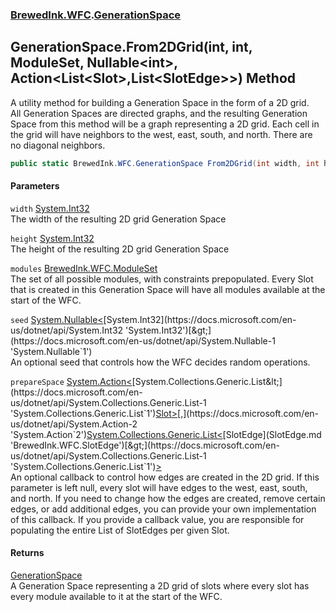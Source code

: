 ### [BrewedInk.WFC](BrewedInk_WFC.md 'BrewedInk.WFC').[GenerationSpace](GenerationSpace.md 'BrewedInk.WFC.GenerationSpace')
## GenerationSpace.From2DGrid(int, int, ModuleSet, Nullable&lt;int&gt;, Action&lt;List&lt;Slot&gt;,List&lt;SlotEdge&gt;&gt;) Method
A utility method for building a Generation Space in the form of a 2D grid.  
All Generation Spaces are directed graphs, and the resulting Generation Space from this method will be a graph representing a 2D grid. Each cell in the grid will have neighbors to the west, east, south, and north. There are no diagonal neighbors.  
```csharp
public static BrewedInk.WFC.GenerationSpace From2DGrid(int width, int height, BrewedInk.WFC.ModuleSet modules, System.Nullable<int> seed=null, System.Action<System.Collections.Generic.List<BrewedInk.WFC.Slot>,System.Collections.Generic.List<BrewedInk.WFC.SlotEdge>> prepareSpace=null);
```
#### Parameters
<a name='BrewedInk_WFC_GenerationSpace_From2DGrid(int_int_BrewedInk_WFC_ModuleSet_System_Nullable_int__System_Action_System_Collections_Generic_List_BrewedInk_WFC_Slot__System_Collections_Generic_List_BrewedInk_WFC_SlotEdge__)_width'></a>
`width` [System.Int32](https://docs.microsoft.com/en-us/dotnet/api/System.Int32 'System.Int32')  
The width of the resulting 2D grid Generation Space
  
<a name='BrewedInk_WFC_GenerationSpace_From2DGrid(int_int_BrewedInk_WFC_ModuleSet_System_Nullable_int__System_Action_System_Collections_Generic_List_BrewedInk_WFC_Slot__System_Collections_Generic_List_BrewedInk_WFC_SlotEdge__)_height'></a>
`height` [System.Int32](https://docs.microsoft.com/en-us/dotnet/api/System.Int32 'System.Int32')  
The height of the resulting 2D grid Generation Space
  
<a name='BrewedInk_WFC_GenerationSpace_From2DGrid(int_int_BrewedInk_WFC_ModuleSet_System_Nullable_int__System_Action_System_Collections_Generic_List_BrewedInk_WFC_Slot__System_Collections_Generic_List_BrewedInk_WFC_SlotEdge__)_modules'></a>
`modules` [BrewedInk.WFC.ModuleSet](https://docs.microsoft.com/en-us/dotnet/api/BrewedInk.WFC.ModuleSet 'BrewedInk.WFC.ModuleSet')  
The set of all possible modules, with constraints prepopulated. Every Slot that is created in this Generation Space will have all modules available at the start of the WFC.
  
<a name='BrewedInk_WFC_GenerationSpace_From2DGrid(int_int_BrewedInk_WFC_ModuleSet_System_Nullable_int__System_Action_System_Collections_Generic_List_BrewedInk_WFC_Slot__System_Collections_Generic_List_BrewedInk_WFC_SlotEdge__)_seed'></a>
`seed` [System.Nullable&lt;](https://docs.microsoft.com/en-us/dotnet/api/System.Nullable-1 'System.Nullable`1')[System.Int32](https://docs.microsoft.com/en-us/dotnet/api/System.Int32 'System.Int32')[&gt;](https://docs.microsoft.com/en-us/dotnet/api/System.Nullable-1 'System.Nullable`1')  
An optional seed that controls how the WFC decides random operations. 
  
<a name='BrewedInk_WFC_GenerationSpace_From2DGrid(int_int_BrewedInk_WFC_ModuleSet_System_Nullable_int__System_Action_System_Collections_Generic_List_BrewedInk_WFC_Slot__System_Collections_Generic_List_BrewedInk_WFC_SlotEdge__)_prepareSpace'></a>
`prepareSpace` [System.Action&lt;](https://docs.microsoft.com/en-us/dotnet/api/System.Action-2 'System.Action`2')[System.Collections.Generic.List&lt;](https://docs.microsoft.com/en-us/dotnet/api/System.Collections.Generic.List-1 'System.Collections.Generic.List`1')[Slot](Slot.md 'BrewedInk.WFC.Slot')[&gt;](https://docs.microsoft.com/en-us/dotnet/api/System.Collections.Generic.List-1 'System.Collections.Generic.List`1')[,](https://docs.microsoft.com/en-us/dotnet/api/System.Action-2 'System.Action`2')[System.Collections.Generic.List&lt;](https://docs.microsoft.com/en-us/dotnet/api/System.Collections.Generic.List-1 'System.Collections.Generic.List`1')[SlotEdge](SlotEdge.md 'BrewedInk.WFC.SlotEdge')[&gt;](https://docs.microsoft.com/en-us/dotnet/api/System.Collections.Generic.List-1 'System.Collections.Generic.List`1')[&gt;](https://docs.microsoft.com/en-us/dotnet/api/System.Action-2 'System.Action`2')  
An optional callback to control how edges are created in the 2D grid. If this parameter is left null, every slot will have edges to the west, east, south, and north. If you need to change how the edges are created, remove certain edges, or add additional edges, you can provide your own implementation of this callback. If you provide a callback value, you are responsible for populating the entire List of SlotEdges per given Slot.
  
#### Returns
[GenerationSpace](GenerationSpace.md 'BrewedInk.WFC.GenerationSpace')  
A Generation Space representing a 2D grid of slots where every slot has every module available to it at the start of the WFC. 
